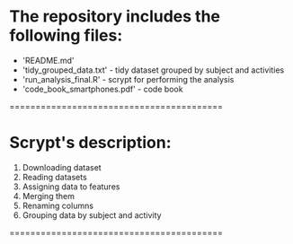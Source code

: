 The repository includes the following files:
=========================================

- 'README.md'
- 'tidy_grouped_data.txt' - tidy dataset grouped by subject and activities
- 'run_analysis_final.R' - scrypt for performing the analysis
- 'code_book_smartphones.pdf' - code book

=========================================

Scrypt's description:
=========================================

1) Downloading dataset
2) Reading datasets
3) Assigning data to features
4) Merging them
5) Renaming columns
6) Grouping data by subject and activity

=========================================